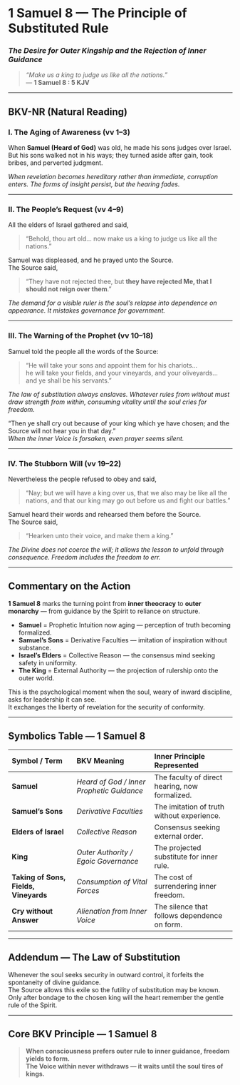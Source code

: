 # **1 Samuel 8 — The Principle of Substituted Rule**
### *The Desire for Outer Kingship and the Rejection of Inner Guidance*

> _“Make us a king to judge us like all the nations.”_  
> — **1 Samuel 8 : 5 KJV**

---

## **BKV-NR (Natural Reading)**

### **I.  The Aging of Awareness (vv 1–3)**  

When **Samuel (Heard of God)** was old, he made his sons judges over Israel.  
But his sons walked not in his ways; they turned aside after gain, took bribes, and perverted judgment.  

*When revelation becomes hereditary rather than immediate, corruption enters.  The forms of insight persist, but the hearing fades.*

---

### **II.  The People’s Request (vv 4–9)**  

All the elders of Israel gathered and said,  
> “Behold, thou art old… now make us a king to judge us like all the nations.”  

Samuel was displeased, and he prayed unto the Source.  
The Source said,  
> “They have not rejected thee, but **they have rejected Me, that I should not reign over them**.”  

*The demand for a visible ruler is the soul’s relapse into dependence on appearance.  It mistakes governance for government.*

---

### **III.  The Warning of the Prophet (vv 10–18)**  

Samuel told the people all the words of the Source:  

> “He will take your sons and appoint them for his chariots…  
> he will take your fields, and your vineyards, and your oliveyards…  
> and ye shall be his servants.”  

*The law of substitution always enslaves.  Whatever rules from without must draw strength from within, consuming vitality until the soul cries for freedom.*

“Then ye shall cry out because of your king which ye have chosen; and the Source will not hear you in that day.”  
*When the inner Voice is forsaken, even prayer seems silent.*

---

### **IV.  The Stubborn Will (vv 19–22)**  

Nevertheless the people refused to obey and said,  
> “Nay; but we will have a king over us, that we also may be like all the nations, and that our king may go out before us and fight our battles.”  

Samuel heard their words and rehearsed them before the Source.  
The Source said,  
> “Hearken unto their voice, and make them a king.”  

*The Divine does not coerce the will; it allows the lesson to unfold through consequence.  Freedom includes the freedom to err.*

---

## **Commentary on the Action**

**1 Samuel 8** marks the turning point from **inner theocracy** to **outer monarchy** — from guidance by the Spirit to reliance on structure.  

- **Samuel** = Prophetic Intuition now aging — perception of truth becoming formalized.  
- **Samuel’s Sons** = Derivative Faculties — imitation of inspiration without substance.  
- **Israel’s Elders** = Collective Reason — the consensus mind seeking safety in uniformity.  
- **The King** = External Authority — the projection of rulership onto the outer world.  

This is the psychological moment when the soul, weary of inward discipline, asks for leadership it can see.  
It exchanges the liberty of revelation for the security of conformity.

---

## **Symbolics Table — 1 Samuel 8**

| Symbol / Term | BKV Meaning | Inner Principle Represented |
|:---|:---|:---|
| **Samuel** | *Heard of God / Inner Prophetic Guidance* | The faculty of direct hearing, now formalized. |
| **Samuel’s Sons** | *Derivative Faculties* | The imitation of truth without experience. |
| **Elders of Israel** | *Collective Reason* | Consensus seeking external order. |
| **King** | *Outer Authority / Egoic Governance* | The projected substitute for inner rule. |
| **Taking of Sons, Fields, Vineyards** | *Consumption of Vital Forces* | The cost of surrendering inner freedom. |
| **Cry without Answer** | *Alienation from Inner Voice* | The silence that follows dependence on form. |

---

## **Addendum — The Law of Substitution**

Whenever the soul seeks security in outward control, it forfeits the spontaneity of divine guidance.  
The Source allows this exile so the futility of substitution may be known.  
Only after bondage to the chosen king will the heart remember the gentle rule of the Spirit.

---

## **Core BKV Principle — 1 Samuel 8**

> **When consciousness prefers outer rule to inner guidance, freedom yields to form.  
> The Voice within never withdraws — it waits until the soul tires of kings.**  




